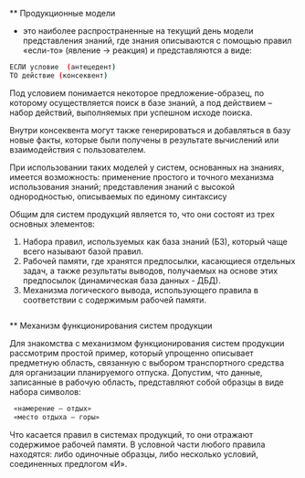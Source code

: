 ** Продукционные модели
- это наиболее распространенные на текущий день модели представления знаний, где знания описываются с помощью правил «если-то» (явление → реакция) и представляются а виде:

```bash
ЕСЛИ условие  (антецедент)
ТО действие (консеквент)
```

Под условием понимается некоторое предложение-образец, по которому осуществляется поиск в базе знаний, а под действием – набор действий, выполняемых при успешном исходе поиска. 

Внутри консеквента могут также генерироваться и добавляться в базу новые факты, которые были получены в результате вычислений или взаимодействия с пользователем.

При использовании таких моделей у систем, основанных на знаниях, имеется возможность:
применение простого и точного механизма использования знаний;
представления знаний с высокой однородностью, описываемых по единому синтаксису

Общим для систем продукций является то, что они состоят из трех основных элементов:
1. Набора правил, используемых как база знаний (БЗ), который чаще всего называют базой правил.
2. Рабочей памяти, где хранятся предпосылки, касающиеся отдельных задач, а также результаты выводов, получаемых на основе этих предпосылок (динамическая база данных - ДБД).
3. Механизма логического вывода, использующего правила в соответствии с содержимым рабочей памяти.

<img src="http://www.habarov.spb.ru/bz/image/ris6_1.gif" align="center" alt="">

** Механизм функционирования систем продукции

Для знакомства с механизмом функционирования систем продукции рассмотрим простой пример, который упрощенно описывает предметную область, связанную с выбором транспортного средства для организации планируемого отпуска.
Допустим, что данные, записанные в рабочую область, представляют собой образцы в виде набора символов:

```bash
 «намерение – отдых»
 «место отдыха – горы»
```

Что касается правил в системах продукций, то они отражают содержимое рабочей памяти. В условной части любого правила находятся:
либо одиночные образцы,
либо несколько условий, соединенных предлогом «И».

